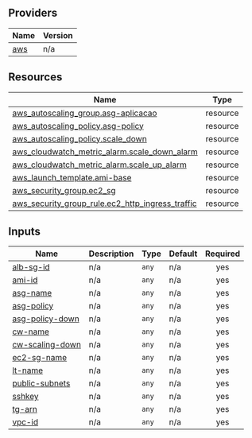 <!-- BEGIN_TF_DOCS -->


## Providers

| Name | Version |
|------|---------|
| <a name="provider_aws"></a> [aws](#provider\_aws) | n/a |

## Resources

| Name | Type |
|------|------|
| [aws_autoscaling_group.asg-aplicacao](https://registry.terraform.io/providers/hashicorp/aws/latest/docs/resources/autoscaling_group) | resource |
| [aws_autoscaling_policy.asg-policy](https://registry.terraform.io/providers/hashicorp/aws/latest/docs/resources/autoscaling_policy) | resource |
| [aws_autoscaling_policy.scale_down](https://registry.terraform.io/providers/hashicorp/aws/latest/docs/resources/autoscaling_policy) | resource |
| [aws_cloudwatch_metric_alarm.scale_down_alarm](https://registry.terraform.io/providers/hashicorp/aws/latest/docs/resources/cloudwatch_metric_alarm) | resource |
| [aws_cloudwatch_metric_alarm.scale_up_alarm](https://registry.terraform.io/providers/hashicorp/aws/latest/docs/resources/cloudwatch_metric_alarm) | resource |
| [aws_launch_template.ami-base](https://registry.terraform.io/providers/hashicorp/aws/latest/docs/resources/launch_template) | resource |
| [aws_security_group.ec2_sg](https://registry.terraform.io/providers/hashicorp/aws/latest/docs/resources/security_group) | resource |
| [aws_security_group_rule.ec2_http_ingress_traffic](https://registry.terraform.io/providers/hashicorp/aws/latest/docs/resources/security_group_rule) | resource |

## Inputs

| Name | Description | Type | Default | Required |
|------|-------------|------|---------|:--------:|
| <a name="input_alb-sg-id"></a> [alb-sg-id](#input\_alb-sg-id) | n/a | `any` | n/a | yes |
| <a name="input_ami-id"></a> [ami-id](#input\_ami-id) | n/a | `any` | n/a | yes |
| <a name="input_asg-name"></a> [asg-name](#input\_asg-name) | n/a | `any` | n/a | yes |
| <a name="input_asg-policy"></a> [asg-policy](#input\_asg-policy) | n/a | `any` | n/a | yes |
| <a name="input_asg-policy-down"></a> [asg-policy-down](#input\_asg-policy-down) | n/a | `any` | n/a | yes |
| <a name="input_cw-name"></a> [cw-name](#input\_cw-name) | n/a | `any` | n/a | yes |
| <a name="input_cw-scaling-down"></a> [cw-scaling-down](#input\_cw-scaling-down) | n/a | `any` | n/a | yes |
| <a name="input_ec2-sg-name"></a> [ec2-sg-name](#input\_ec2-sg-name) | n/a | `any` | n/a | yes |
| <a name="input_lt-name"></a> [lt-name](#input\_lt-name) | n/a | `any` | n/a | yes |
| <a name="input_public-subnets"></a> [public-subnets](#input\_public-subnets) | n/a | `any` | n/a | yes |
| <a name="input_sshkey"></a> [sshkey](#input\_sshkey) | n/a | `any` | n/a | yes |
| <a name="input_tg-arn"></a> [tg-arn](#input\_tg-arn) | n/a | `any` | n/a | yes |
| <a name="input_vpc-id"></a> [vpc-id](#input\_vpc-id) | n/a | `any` | n/a | yes |
<!-- END_TF_DOCS -->